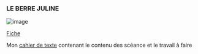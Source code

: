 ### LE BERRE JULINE 

![image](https://github.com/user-attachments/assets/4ea4016d-3da3-47f3-a7d2-0afbee6317a0)



[Fiche](./Doc/Fiche.md)



Mon [cahier de texte](https://ericecmorlaix.github.io/1SI_2024-2025/) contenant le contenu des scéance et le travail à faire 
